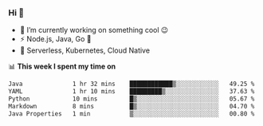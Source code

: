 ### Hi 👋

<!--
**nodejh/nodejh** is a ✨ _special_ ✨ repository because its `README.md` (this file) appears on your GitHub profile.

Here are some ideas to get you started:

- 🔭 I’m currently working on ...
- 🌱 I’m currently learning ...
- 👯 I’m looking to collaborate on ...
- 🤔 I’m looking for help with ...
- 💬 Ask me about ...
- 📫 How to reach me: ...
- 😄 Pronouns: ...
- ⚡ Fun fact: ...
-->

- 🔭 I’m currently working on something cool :wink:
- ⚡ Node.js, Java, Go :thought_balloon:
- 🤖 Serverless, Kubernetes, Cloud Native

📊 **This week I spent my time on**

<!--START_SECTION:waka-->

```txt
Java              1 hr 32 mins    ████████████▒░░░░░░░░░░░░   49.25 %
YAML              1 hr 10 mins    █████████▒░░░░░░░░░░░░░░░   37.63 %
Python            10 mins         █▒░░░░░░░░░░░░░░░░░░░░░░░   05.67 %
Markdown          8 mins          █▒░░░░░░░░░░░░░░░░░░░░░░░   04.70 %
Java Properties   1 min           ▒░░░░░░░░░░░░░░░░░░░░░░░░   00.80 %
```

<!--END_SECTION:waka-->


<!--
:traffic_light: **Visitors**

![visitors](https://visitor-badge.glitch.me/badge?page_id=nodejh.nodejh)
-->
